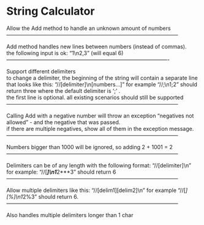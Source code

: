 # String Calculator

Allow the Add method to handle an unknown amount of numbers
————————————————————————————————

Add method handles new lines between numbers (instead of commas).  
the following input is ok: “1\n2,3” (will equal 6)  
——————————————————————————————-

Support different delimiters  
to change a delimiter, the beginning of the string will contain a separate line that looks like this: “//[delimiter]\n[numbers…]” for example “//;\n1;2” should return three where the default delimiter is ‘;’ .  
the first line is optional. all existing scenarios should still be supported
————————————————————————————————

Calling Add with a negative number will throw an exception “negatives not allowed” - and the negative that was passed.  
if there are multiple negatives, show all of them in the exception message.
————————————————————————————————

Numbers bigger than 1000 will be ignored, so adding 2 + 1001 = 2
————————————————————————————————

Delimiters can be of any length with the following format: “//[delimiter]\n” for example: “//[***]\n1***2***3” should return 6
————————————————————————————————

Allow multiple delimiters like this: “//[delim1][delim2]\n” for example “//[*][%]\n1*2%3” should return 6.
————————————————————————————————

Also handles multiple delimiters longer than 1 char
